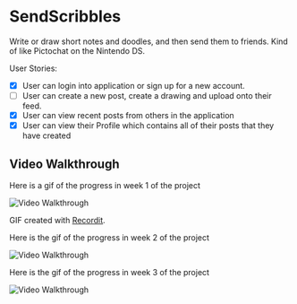 # SendScribbles
 Write or draw short notes and doodles, and then send them to friends. Kind of like Pictochat on the Nintendo DS. 
 
 User Stories:
 - [X] User can login into application or sign up for a new account.
- [ ] User can create a new post, create a drawing and upload onto their feed.
- [X] User can view recent posts from others in the application
- [X] User can view their Profile which contains all of their posts that they have created

## Video Walkthrough

Here is a gif of the progress in week 1 of the project

<img src='http://g.recordit.co/kFO1LlsqED.gif' title='Video Walkthrough' width='' alt='Video Walkthrough' />

GIF created with [Recordit](https://recordit.co/?utm_source=player&utm_medium=header&utm_campaign=recordit?utm_source=player&utm_medium=header&utm_campaign=recordit).

Here is the gif of the progress in week 2 of the project

<img src='https://github.com/dkimjpg/SendScribbles/blob/main/Animation.gif' title='Video Walkthrough - Week 2' width='' alt='Video Walkthrough' />

Here is the gif of the progress in week 3 of the project

<img src='https://github.com/dkimjpg/SendScribbles/blob/main/week%203.gif' title='Video Walkthrough - Week 3' width='' alt='Video Walkthrough' />
